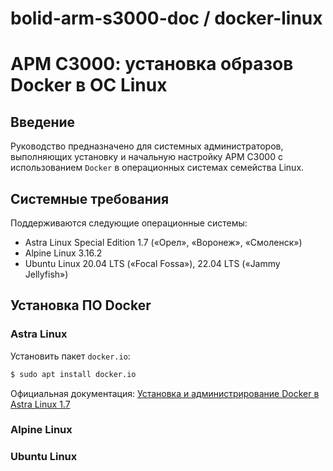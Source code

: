 # bolid-arm-s3000-doc / docker-linux

# АРМ С3000: установка образов Docker в ОС Linux



## Введение
Руководство предназначено для системных администраторов,
выполняющих установку и начальную настройку АРМ С3000
с использованием `Docker` в операционных системах семейства Linux.



## Системные требования
Поддерживаются следующие операционные системы:
- Astra Linux Special Edition 1.7 («Орел», «Воронеж», «Смоленск»)
- Alpine Linux 3.16.2
- Ubuntu Linux 20.04 LTS («Focal Fossa»), 22.04 LTS («Jammy Jellyfish»)



## Установка ПО Docker

### Astra Linux
Установить пакет `docker.io`:
```sh
$ sudo apt install docker.io
```
Официальная документация:
[Установка и администрирование Docker в Astra Linux 1.7](https://wiki.astralinux.ru/pages/viewpage.action?pageId=158601444)


### Alpine Linux

### Ubuntu Linux

